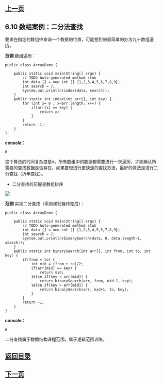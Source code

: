 ## [上一页](course17)

## 6.10 数组案例：二分法查找

要求在指定的数组中查询一个数据的位置，可能想到的最简单的办法九十数组遍历。

**范例** 数组遍历：

	public class ArrayDemo {
	
		public static void main(String[] args) {
			// TODO Auto-generated method stub
			int data [] = new int [] {1,2,3,4,5,6,7,8,9};
			int search = 7;
			System.out.println(index(data, search));
		}
		public static int index(int arr[], int key) {
			for (int x= 0 ; x<arr.length; x++) {
				if(arr[x] == key) {
					return x;
				}
			}
			return -1;
		}
	}

**console：**

	6

这个算法的时间复杂度是n，所有数组中的数据都需要进行一次遍历，才能确认所需要的查找数据是否存在，如果要想进行更快速的查找方法，最好的做法是进行二分查找（折半查找）。

- 二分查找的前提是数组排序

![](https://i.imgur.com/FsHYEXt.png)

**范例** 实现二分查找（采用递归操作完成）：

	public class ArrayDemo {
	
		public static void main(String[] args) {
			// TODO Auto-generated method stub
			int data [] = new int [] {1,2,3,4,5,6,7,8,9};
			int search = 7;
			System.out.println(binarySearch(data, 0, data.length-1, search));
		}
		public static int binarySearch(int arr[], int from, int to, int key) {
			if(from < to) {
				int mid = (from + to)/2;
				if(arr[mid] == key) {
					return mid;
				}else if(key < arr[mid]) {
					return binarySearch(arr, from, mid-1, key);
				}else if(key > arr[mid]) {
					return binarySearch(arr, mid+1, to, key);
				}
			}
			return -1;
		}
	}

**console：**

	6

二分查找属于数据结构课程范围，属于逻辑范围训练。


## [返回目录](https://wuchengcheng110120.github.io/learnJava)
## [下一页](course19)
